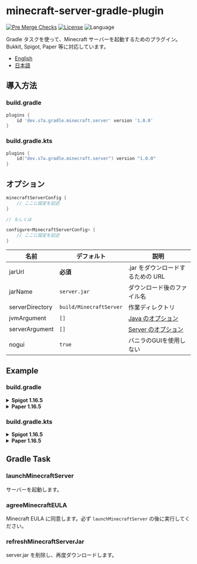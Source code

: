 # minecraft-server-gradle-plugin

[![Pre Merge Checks](https://github.com/sya-ri/minecraft-server-gradle-plugin/workflows/Pre%20Merge%20Checks/badge.svg)](https://github.com/sya-ri/minecraft-server-gradle-plugin/actions?query=workflow%3A%22Pre+Merge+Checks%22)  [![License](https://img.shields.io/github/license/sya-ri/minecraft-server-gradle-plugin.svg)](LICENSE) ![Language](https://img.shields.io/github/languages/top/sya-ri/minecraft-server-gradle-plugin?color=blue&logo=kotlin)

Gradle タスクを使って、Minecraft サーバーを起動するためのプラグイン。Bukkit, Spigot, Paper 等に対応しています。

- [English](README.md)
- [日本語](README.ja.md)

## 導入方法

### build.gradle

```groovy
plugins {
    id 'dev.s7a.gradle.minecraft.server' version '1.0.0'
}
```

### build.gradle.kts

```kotlin
plugins {
    id("dev.s7a.gradle.minecraft.server") version "1.0.0"
}
```

## オプション

```kotlin
minecraftServerConfig {
    // ここに設定を記述
}

// もしくは

configure<MinecraftServerConfig> {
    // ここに設定を記述
}
```

| 名前 | デフォルト | 説明 |
|---|---|---|
| jarUrl | **必須**️ | .jar をダウンロードするための URL |
| jarName | `server.jar` | ダウンロード後のファイル名 |
| serverDirectory | `build/MinecraftServer` | 作業ディレクトリ |
| jvmArgument | `[]` | [Java のオプション](https://docs.oracle.com/javase/7/docs/technotes/tools/windows/java.html) |
| serverArgument | `[]` | [Server のオプション](https://www.spigotmc.org/wiki/start-up-parameters/) |
| nogui | `true` | バニラのGUIを使用しない |

## Example

### build.gradle

<details>
<summary><strong>Spigot 1.16.5</strong></summary>

```groovy
plugins {
    id 'dev.s7a.gradle.minecraft.server' version '1.0.0'
}

minecraftServerConfig {
    jarUrl.set('https://cdn.getbukkit.org/craftbukkit/craftbukkit-1.16.5.jar"')
}
```

</details>

<details>
<summary><strong>Paper 1.16.5</strong></summary>

```groovy
plugins {
    id 'dev.s7a.gradle.minecraft.server' version '1.0.0'
}

minecraftServerConfig {
    jarUrl.set('https://papermc.io/api/v1/paper/1.16.5/latest/download')
}
```

</details>

### build.gradle.kts

<details>
<summary><strong>Spigot 1.16.5</strong></summary>

```kotlin
plugins {
    id("dev.s7a.gradle.minecraft.server") version "1.0.0"
}

minecraftServerConfig {
    jarUrl.set("https://cdn.getbukkit.org/craftbukkit/craftbukkit-1.16.5.jar")
}
```

</details>

<details>
<summary><strong>Paper 1.16.5</strong></summary>

```kotlin
plugins {
    id("dev.s7a.gradle.minecraft.server") version "1.0.0"
}

minecraftServerConfig {
    jarUrl.set("https://papermc.io/api/v1/paper/1.16.5/latest/download")
}
```

</details>

## Gradle Task

### launchMinecraftServer
サーバーを起動します。

### agreeMinecraftEULA
Minecraft EULA に同意します。必ず `launchMinecraftServer` の後に実行してください。

### refreshMinecraftServerJar
server.jar を削除し、再度ダウンロードします。

